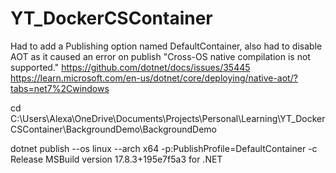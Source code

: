 # YT_DockerCSContainer

Had to add a Publishing option named DefaultContainer, also had to disable AOT as it caused an error on publish
"Cross-OS native compilation is not supported."
https://github.com/dotnet/docs/issues/35445
https://learn.microsoft.com/en-us/dotnet/core/deploying/native-aot/?tabs=net7%2Cwindows

 cd C:\Users\Alexa\OneDrive\Documents\Projects\Personal\Learning\YT_DockerCSContainer\BackgroundDemo\BackgroundDemo

dotnet publish --os linux --arch x64 -p:PublishProfile=DefaultContainer -c Release
MSBuild version 17.8.3+195e7f5a3 for .NET
